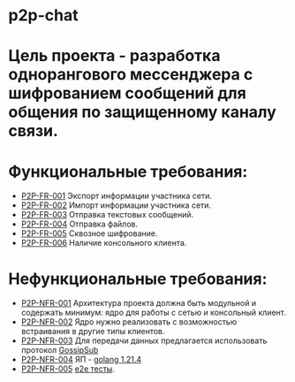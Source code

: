 # p2p-chat

# Цель проекта - разработка однорангового мессенджера с шифрованием сообщений для общения по защищенному каналу связи.

# Функциональные требования:
- [P2P-FR-001](./requirements/functional/P2P-FR-001.md) Экспорт информации участника сети.
- [P2P-FR-002](./requirements/functional/P2P-FR-002.md) Импорт информации участника сети.
- [P2P-FR-003](./requirements/functional/P2P-FR-003.md) Отправка текстовых сообщений.
- [P2P-FR-004](./requirements/functional/P2P-FR-004.md) Отправка файлов.
- [P2P-FR-005](./requirements/functional/P2P-FR-005.md) Сквозное шифрование.
- [P2P-FR-006](./requirements/functional/P2P-FR-006.md) Наличие консольного клиента.

# Нефункциональные требования:
- [P2P-NFR-001](./requirements/non-functional/P2P-NFR-001.md) Архитектура проекта должна быть модульной и содержать минимум: ядро для работы с сетью и консольный клиент.
- [P2P-NFR-002](./requirements/non-functional/P2P-NFR-002.md) Ядро нужно реализовать с возможностью встраивания в другие типы клиентов. 
- [P2P-NFR-003](./requirements/non-functional/P2P-NFR-003.md) Для передачи данных предлагается использовать протокол [GossipSub][1]
- [P2P-NFR-004](./requirements/non-functional/P2P-NFR-004.md) ЯП - [golang 1.21.4][2]
- [P2P-NFR-005](./requirements/non-functional/P2P-NFR-005.md) [e2e тесты][3].

[1]: https://go.dev/dl/
[2]: https://research.protocol.ai/blog/2019/a-new-lab-for-resilient-networks-research/PL-TechRep-gossipsub-v0.1-Dec30.pdf
[3]: https://software-testing.ru/library/testing/testing-for-beginners/3978-e2e-testing-manifesto